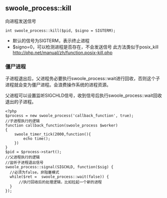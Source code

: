 ## swoole_process::kill 
向进程发送信号

~~~
int swoole_process::kill($pid, $signo = SIGTERM);
~~~
* 默认的信号为SIGTERM，表示终止进程
* $signo=0，可以检测进程是否存在，不会发送信号
此方法类似于posix_kill <http://php.net/manual/zh/function.posix-kill.php>
### 僵尸进程

子进程退出后，父进程务必要执行swoole_process::wait进行回收，否则这个子进程就会变为僵尸进程。会浪费操作系统的进程资源。

父进程可以设置监听SIGCHLD信号，收到信号后执行swoole_process::wait回收退出的子进程。

~~~
<?php
$process = new swoole_process('callback_function', true);
//子进程执行的逻辑
function callback_function(swoole_process $worker)
{
    swoole_timer_tick(2000,function(){
        echo time();
    })
}
$pid = $process->start();
//父进程执行的逻辑
//监听子进程退出信号
swoole_process::signal(SIGCHLD, function($sig) {
  //必须为false，非阻塞模式
  while($ret =  swoole_process::wait(false)) {
      //执行回收后的处理逻辑，比如拉起一个新的进程
  }
});
~~~
